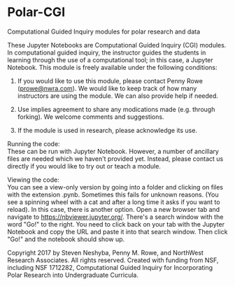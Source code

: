 # Polar-CGI
Computational Guided Inquiry modules for polar research and data

These Jupyter Notebooks are Computational Guided Inquiry (CGI) modules. In computational guided inquiry, the instructor guides the students in learning through the use of a computational tool; in this case, a Jupyter Notebook. This module is freely available under the following conditions:

1) If you would like to use this module, please contact Penny Rowe (prowe@nwra.com). We would like to keep track of how many instructors are using the module. We can also provide help if needed.

2) Use implies agreement to share any modications made (e.g. through forking). We welcome comments and suggestions.

3) If the module is used in research, please acknowledge its use.


Running the code:  
These can be run with Jupyter Notebook. However, a number of ancillary files are needed which we haven't provided yet. Instead, please contact us directly if you would like to try out or teach a module.

Viewing the code:  
You can see a view-only version by going into a folder and clicking on files with the extension .pynb. Sometimes this fails for unknown reasons. (You see a spinning wheel with a cat and after a long time it asks if you want to reload). In this case, there is another option. Open a new browser tab and navigate to https://nbviewer.jupyter.org/. There's a search window with the word "Go!" to the right. You need to click back on your tab with the Jupyter Notebook and copy the URL and paste it into that search window. Then click "Go!" and the notebook should show up.

Copyright 2017 by Steven Neshyba, Penny M. Rowe, and NorthWest Research Associates. All rights reserved. Created with funding from NSF, including NSF 1712282, Computational Guided Inquiry for Incorporating Polar Research into Undergraduate Curricula.

